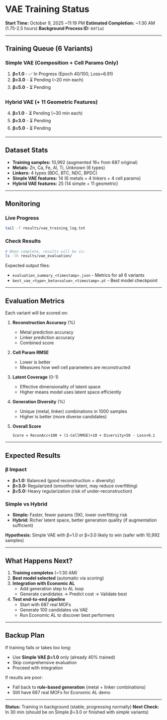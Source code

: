 # VAE Training Status

**Start Time:** October 9, 2025 ~11:19 PM
**Estimated Completion:** ~1:30 AM (1.75-2.5 hours)
**Background Process ID:** `0df1a2`

---

## Training Queue (6 Variants)

### Simple VAE (Composition + Cell Params Only)
1. **β=1.0** - ✅ In Progress (Epoch 40/100, Loss=6.91)
2. **β=3.0** - ⏳ Pending (~20 min each)
3. **β=5.0** - ⏳ Pending

### Hybrid VAE (+ 11 Geometric Features)
4. **β=1.0** - ⏳ Pending (~30 min each)
5. **β=3.0** - ⏳ Pending
6. **β=5.0** - ⏳ Pending

---

## Dataset Stats

- **Training samples:** 10,992 (augmented 16× from 687 original)
- **Metals:** Zn, Ca, Fe, Al, Ti, Unknown (6 types)
- **Linkers:** 4 types (BDC, BTC, NDC, BPDC)
- **Simple VAE features:** 14 (6 metals + 4 linkers + 4 cell params)
- **Hybrid VAE features:** 25 (14 simple + 11 geometric)

---

## Monitoring

### Live Progress
```bash
tail -f results/vae_training_log.txt
```

### Check Results
```bash
# When complete, results will be in:
ls -lh results/vae_evaluation/
```

Expected output files:
- `evaluation_summary_<timestamp>.json` - Metrics for all 6 variants
- `best_vae_<type>_beta<value>_<timestamp>.pt` - Best model checkpoint

---

## Evaluation Metrics

Each variant will be scored on:

1. **Reconstruction Accuracy** (%)
   - Metal prediction accuracy
   - Linker prediction accuracy
   - Combined score

2. **Cell Param RMSE**
   - Lower is better
   - Measures how well cell parameters are reconstructed

3. **Latent Coverage** (0-1)
   - Effective dimensionality of latent space
   - Higher means model uses latent space efficiently

4. **Generation Diversity** (%)
   - Unique (metal, linker) combinations in 1000 samples
   - Higher is better (more diverse candidates)

5. **Overall Score**
   ```
   Score = ReconAcc×100 + (1-CellRMSE)×10 + Diversity×50 - Loss×0.1
   ```

---

## Expected Results

### β Impact
- **β=1.0:** Balanced (good reconstruction + diversity)
- **β=3.0:** Regularized (smoother latent, may reduce overfitting)
- **β=5.0:** Heavy regularization (risk of under-reconstruction)

### Simple vs Hybrid
- **Simple:** Faster, fewer params (5K), lower overfitting risk
- **Hybrid:** Richer latent space, better generation quality (if augmentation sufficient)

**Hypothesis:** Simple VAE with β=1.0 or β=3.0 likely to win (safer with 10,992 samples)

---

## What Happens Next?

1. **Training completes** (~1:30 AM)
2. **Best model selected** (automatic via scoring)
3. **Integration with Economic AL**
   - Add generation step to AL loop
   - Generate candidates → Predict cost → Validate best
4. **Test end-to-end pipeline**
   - Start with 687 real MOFs
   - Generate 100 candidates via VAE
   - Run Economic AL to discover best performers

---

## Backup Plan

If training fails or takes too long:
- Use **Simple VAE β=1.0** only (already 40% trained)
- Skip comprehensive evaluation
- Proceed with integration

If results are poor:
- Fall back to **rule-based generation** (metal + linker combinations)
- Still have 687 real MOFs for Economic AL demo

---

**Status:** Training in background (stable, progressing normally)
**Next Check:** In 30 min (should be on Simple β=3.0 or finished with simple variants)
